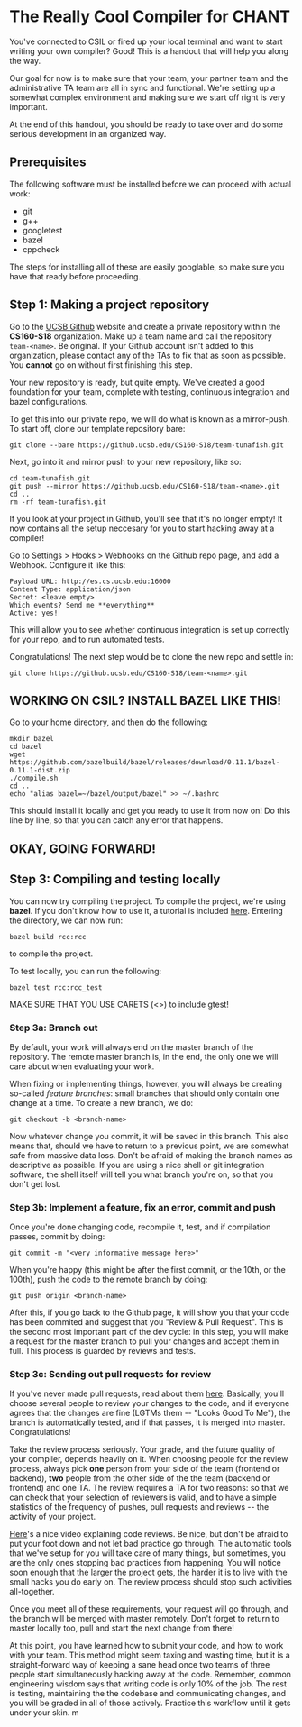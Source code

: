 
The Really Cool Compiler for CHANT
====================================


You've connected to CSIL or fired up your local terminal and want to start writing your own compiler? Good! This is a handout that will help you along the way.

Our goal for now is to make sure that your team, your partner team and the administrative TA team are all in sync and functional. We're setting up a somewhat complex environment and making sure we start off right is very important.

At the end of this handout, you should be ready to take over and do some serious development in an organized way.

## Prerequisites

The following software must be installed before we can proceed with actual work:

- git
- g++
- googletest
- bazel
- cppcheck

The steps for installing all of these are easily googlable, so make sure you have that ready before proceeding.

## Step 1: Making a project repository

Go to the [UCSB Github](https://github.ucsb.edu/) website and create a private repository within the **CS160-S18** organization. Make up a team name and call the repository `team-<name>`. Be original. If your Github account isn't added to this organization, please contact any of the TAs to fix that as soon as possible. You **cannot** go on without first finishing this step.

Your new repository is ready, but quite empty. We've created a good foundation for your team, complete with testing, continuous integration and bazel configurations.

To get this into our private repo, we will do what is known as a mirror-push. To start off, clone our template repository bare:

```git clone --bare https://github.ucsb.edu/CS160-S18/team-tunafish.git```

Next, go into it and mirror push to your new repository, like so:

```
cd team-tunafish.git
git push --mirror https://github.ucsb.edu/CS160-S18/team-<name>.git
cd ..
rm -rf team-tunafish.git
```

If you look at your project in Github, you'll see that it's no longer empty! It now contains all the setup neccesary for you to start hacking away at a compiler!

Go to Settings > Hooks > Webhooks on the Github repo page, and add a Webhook. Configure it like this:

```
Payload URL: http://es.cs.ucsb.edu:16000
Content Type: application/json
Secret: <leave empty>
Which events? Send me **everything**
Active: yes!
```

This will allow you to see whether continuous integration is set up correctly for your repo, and to run automated tests.

Congratulations! The next step would be to clone the new repo and settle in:

```git clone https://github.ucsb.edu/CS160-S18/team-<name>.git```

## WORKING ON CSIL? INSTALL BAZEL LIKE THIS!

Go to your home directory, and then do the following:

```
mkdir bazel
cd bazel
wget https://github.com/bazelbuild/bazel/releases/download/0.11.1/bazel-0.11.1-dist.zip
./compile.sh
cd ..
echo "alias bazel=~/bazel/output/bazel" >> ~/.bashrc
```

This should install it locally and get you ready to use it from now on!
Do this line by line, so that you can catch any error that happens.

## OKAY, GOING FORWARD!

## Step 3: Compiling and testing locally

You can now try compiling the project. To compile the project, we're using
**bazel**. If you don't know how to use it, a tutorial is included [here](link). Entering the directory, we can now run:

```bazel build rcc:rcc```

to compile the project.

To test locally, you can run the following:

```bazel test rcc:rcc_test```

MAKE SURE THAT YOU USE CARETS (<>) to include gtest!

### Step 3a: Branch out

By default, your work will always end on the master branch of the repository. The remote master branch is, in the end, the only one we will care about when evaluating your work.

When fixing or implementing things, however, you will always be creating so-called *feature branches*: small branches that should only contain one change at a time. To create a new branch, we do:

```git checkout -b <branch-name>```

Now whatever change you commit, it will be saved in this branch. This also means that, should we have to return to a previous point, we are somewhat safe from massive data loss. Don't be afraid of making the branch names as descriptive as possible. If you are using a nice shell or git integration software, the shell itself will tell you what branch you're on, so that you don't get lost.

### Step 3b: Implement a feature, fix an error, commit and push

Once you're done changing code, recompile it, test, and if compilation passes, commit by doing:

```git add --all .
git commit -m "<very informative message here>"
```

When you're happy (this might be after the first commit, or the 10th, or the 100th), push the code to the remote branch by doing:

```git push origin <branch-name>```

After this, if you go back to the Github page, it will show you that your code has been commited and suggest that you "Review & Pull Request". This is the second most important part of the dev cycle: in this step, you will make a request for the master branch to pull your changes and accept them in full. This process is guarded by reviews and tests.

### Step 3c: Sending out pull requests for review

If you've never made pull requests, read about them [here](https://help.github.com/articles/creating-a-pull-request/). Basically, you'll choose several people to review your changes to the code, and if everyone agrees that the changes are fine (LGTMs them -- "Looks Good To Me"), the branch is automatically tested, and if that passes, it is merged into master. Congratulations!

Take the review process seriously. Your grade, and the future quality of your compiler, depends heavily on it. When choosing people for the review process, always pick **one** person from your side of the team (frontend or backend), **two** people from the other side of the the team (backend or frontend) and one TA. The review requires a TA for two reasons: so that we can check that your selection of reviewers is valid, and to have a simple statistics of the frequency of pushes, pull requests and reviews -- the activity of your project.

[Here](https://www.youtube.com/watch?v=HW0RPaJqm4g)'s a nice video explaining code reviews. Be nice, but don't be afraid to put your foot down and not let bad practice go through. The automatic tools that we've setup for you will take care of many things, but sometimes, you are the only ones stopping bad practices from happening. You will notice soon enough that the larger the project gets, the harder it is to live with the small hacks you do early on. The review process should stop such activities all-together.

Once you meet all of these requirements, your request will go through, and the branch will be merged with master remotely. Don't forget to return to master locally too, pull and start the next change from there!

At this point, you have learned how to submit your code, and how to work with your team. This method might seem taxing and wasting time, but it is a straight-forward way of keeping a sane head once two teams of three people start simultaneously hacking away at the code. Remember, common engineering wisdom says that writing code is only 10% of the job. The rest is testing, maintaining the the codebase and communicating changes, and you will be graded in all of those actively. Practice this workflow until it gets under your skin.
m
